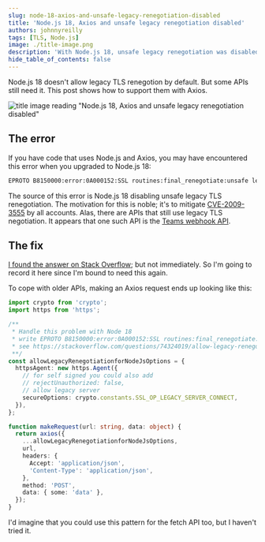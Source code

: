 ```yaml
---
slug: node-18-axios-and-unsafe-legacy-renegotiation-disabled
title: 'Node.js 18, Axios and unsafe legacy renegotiation disabled'
authors: johnnyreilly
tags: [TLS, Node.js]
image: ./title-image.png
description: 'With Node.js 18, unsafe legacy renegotiation was disabled. However, there are APIs that still need it. This post shows how support them with Axios.'
hide_table_of_contents: false
---
```


Node.js 18 doesn't allow legacy TLS renegotion by default. But some APIs still need it. This post shows how to support them with Axios.

![title image reading "Node.js 18, Axios and unsafe legacy renegotiation disabled"](title-image.png)

<!--truncate-->

## The error

If you have code that uses Node.js and Axios, you may have encountered this error when you upgraded to Node.js 18:

```bash
EPROTO B8150000:error:0A000152:SSL routines:final_renegotiate:unsafe legacy renegotiation disabled
```

The source of this error is Node.js 18 disabling unsafe legacy TLS renegotiation. The motivation for this is noble; it's to mitigate [CVE-2009-3555](https://cve.mitre.org/cgi-bin/cvename.cgi?name=cve-2009-3555) by all accounts. Alas, there are APIs that still use legacy TLS negotiation. It appears that one such API is the [Teams webhook API](../2019-12-18-teams-notification-webhooks/index.md).

## The fix

[I found the answer on Stack Overflow](https://stackoverflow.com/questions/74324019/allow-legacy-renegotiation-for-nodejs/74600467#74600467); but not immediately. So I'm going to record it here since I'm bound to need this again.

To cope with older APIs, making an Axios request ends up looking like this:

```ts
import crypto from 'crypto';
import https from 'https';

/**
 * Handle this problem with Node 18
 * write EPROTO B8150000:error:0A000152:SSL routines:final_renegotiate:unsafe legacy renegotiation disabled
 * see https://stackoverflow.com/questions/74324019/allow-legacy-renegotiation-for-nodejs/74600467#74600467
 **/
const allowLegacyRenegotiationforNodeJsOptions = {
  httpsAgent: new https.Agent({
    // for self signed you could also add
    // rejectUnauthorized: false,
    // allow legacy server
    secureOptions: crypto.constants.SSL_OP_LEGACY_SERVER_CONNECT,
  }),
};

function makeRequest(url: string, data: object) {
  return axios({
    ...allowLegacyRenegotiationforNodeJsOptions,
    url,
    headers: {
      Accept: 'application/json',
      'Content-Type': 'application/json',
    },
    method: 'POST',
    data: { some: 'data' },
  });
}
```

I'd imagine that you could use this pattern for the fetch API too, but I haven't tried it.
